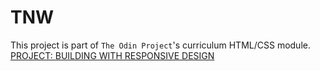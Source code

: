 # TNW

This project is part of `The Odin Project`'s curriculum HTML/CSS module.
[PROJECT: BUILDING WITH RESPONSIVE DESIGN](https://www.theodinproject.com/paths/full-stack-ruby-on-rails/courses/html-and-css/lessons/building-with-responsive-design)


